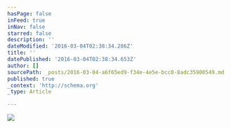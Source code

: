 ```yaml
---
hasPage: false
inFeed: true
inNav: false
starred: false
description: ''
dateModified: '2016-03-04T02:38:34.286Z'
title: ''
datePublished: '2016-03-04T02:38:34.653Z'
author: []
sourcePath: _posts/2016-03-04-a6f65ed9-f34e-4e5e-bcc0-8adc35900549.md
published: true
_context: 'http://schema.org'
_type: Article

---
```

![](https://the-grid-user-content.s3-us-west-2.amazonaws.com/a1706922-96f1-449d-a8af-47e3cc18727d.jpg)